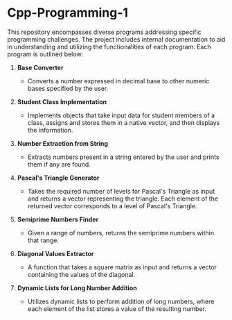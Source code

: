 # Cpp-Programming-1
This repository encompasses diverse programs addressing specific programming challenges. The project includes internal documentation to aid in understanding and utilizing the functionalities of each program. Each program is outlined below:

1. **Base Converter**
    - Converts a number expressed in decimal base to other numeric bases specified by the user.

2. **Student Class Implementation**
    - Implements objects that take input data for student members of a class, assigns and stores them in a native vector, and then displays the information.

3. **Number Extraction from String**
    - Extracts numbers present in a string entered by the user and prints them if any are found.

4. **Pascal's Triangle Generator**
    - Takes the required number of levels for Pascal's Triangle as input and returns a vector representing the triangle. Each element of the returned vector corresponds to a level of Pascal's Triangle.

5. **Semiprime Numbers Finder**
    - Given a range of numbers, returns the semiprime numbers within that range.

6. **Diagonal Values Extractor**
    - A function that takes a square matrix as input and returns a vector containing the values of the diagonal.

7. **Dynamic Lists for Long Number Addition**
    - Utilizes dynamic lists to perform addition of long numbers, where each element of the list stores a value of the resulting number.
